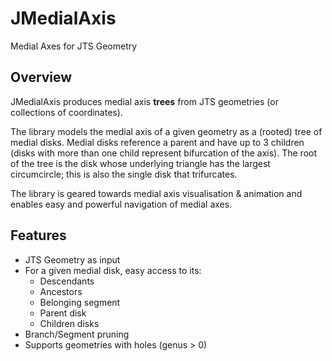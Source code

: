 # JMedialAxis
Medial Axes for JTS Geometry

## Overview

JMedialAxis produces medial axis **trees** from JTS geometries (or collections of coordinates).

The library models the medial axis of a given geometry as a (rooted) tree of medial disks. Medial disks reference a parent and have up to 3 children (disks with more than one child represent bifurcation of the axis). The root of the tree is the disk whose underlying triangle has the largest circumcircle; this is also the single disk that trifurcates.

The library is geared towards medial axis visualisation & animation and enables easy and powerful navigation of medial axes.

## Features

* JTS Geometry as input
* For a given medial disk, easy access to its:
  * Descendants
  * Ancestors
  * Belonging segment
  * Parent disk
  * Children disks
* Branch/Segment pruning
* Supports geometries with holes (genus > 0)